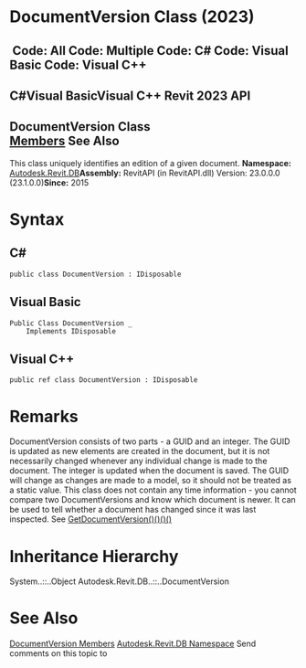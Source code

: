 # DocumentVersion Class (2023)

﻿
 Code: All Code: Multiple Code: C# Code: Visual Basic Code: Visual C++   
---  
C#Visual BasicVisual C++
Revit 2023 API  
---  
DocumentVersion Class  
[Members](bdc44fbb-d3a9-06f9-183f-57ad10c0197e.md "DocumentVersion Members") See Also  
---  
This class uniquely identifies an edition of a given document. 
**Namespace:** [Autodesk.Revit.DB](87546ba7-461b-c646-cbb1-2cb8f5bff8b2.md "Autodesk.Revit.DB Namespace")**Assembly:** RevitAPI (in RevitAPI.dll) Version: 23.0.0.0 (23.1.0.0)**Since:** 2015 
# Syntax
C#  
---  
```text
public class DocumentVersion : IDisposable
```
  
Visual Basic  
---  
```text
Public Class DocumentVersion _
	Implements IDisposable
```
  
Visual C++  
---  
```text
public ref class DocumentVersion : IDisposable
```
  
# Remarks
DocumentVersion consists of two parts - a GUID and an integer. The GUID is updated as new elements are created in the document, but it is not necessarily changed whenever any individual change is made to the document. The integer is updated when the document is saved.
The GUID will change as changes are made to a model, so it should not be treated as a static value.
This class does not contain any time information - you cannot compare two DocumentVersions and know which document is newer. It can be used to tell whether a document has changed since it was last inspected. See [GetDocumentVersion()()()()](117de15c-6642-4216-cd85-8c31eb42cbca.md "GetDocumentVersion Method")
# Inheritance Hierarchy
System..::..Object Autodesk.Revit.DB..::..DocumentVersion
# See Also
[DocumentVersion Members](bdc44fbb-d3a9-06f9-183f-57ad10c0197e.md "DocumentVersion Members")
[Autodesk.Revit.DB Namespace](87546ba7-461b-c646-cbb1-2cb8f5bff8b2.md "Autodesk.Revit.DB Namespace")
Send comments on this topic to 
